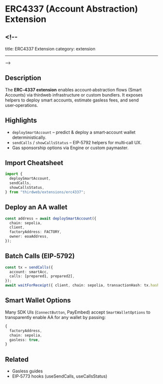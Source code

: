 # ERC4337 (Account Abstraction) Extension

## <!--

title: ERC4337 Extension
category: extension

---

-->

## Description

The **ERC‑4337 extension** enables account‑abstraction flows (Smart Accounts) via thirdweb infrastructure or custom bundlers. It exposes helpers to deploy smart accounts, estimate gasless fees, and send user‑operations.

## Highlights

- `deploySmartAccount` – predict & deploy a smart‑account wallet deterministically.
- `sendCalls` / `showCallsStatus` – EIP‑5792 helpers for multi‑call UX.
- Gas sponsorship options via Engine or custom paymaster.

## Import Cheatsheet

```ts
import {
  deploySmartAccount,
  sendCalls,
  showCallsStatus,
} from "thirdweb/extensions/erc4337";
```

## Deploy an AA wallet

```ts
const address = await deploySmartAccount({
  chain: sepolia,
  client,
  factoryAddress: FACTORY,
  owner: eoaAddress,
});
```

## Batch Calls (EIP‑5792)

```ts
const tx = sendCalls({
  account: smartAcc,
  calls: [prepared1, prepared2],
});
await waitForReceipt({ client, chain: sepolia, transactionHash: tx.hash });
```

## Smart Wallet Options

Many SDK UIs (`ConnectButton`, PayEmbed) accept `SmartWalletOptions` to transparently enable AA for any wallet by passing:

```ts
{
  factoryAddress,
  chain: sepolia,
  gasless: true,
}
```

## Related

- Gasless guides
- EIP‑5773 hooks (useSendCalls, useCallsStatus)
